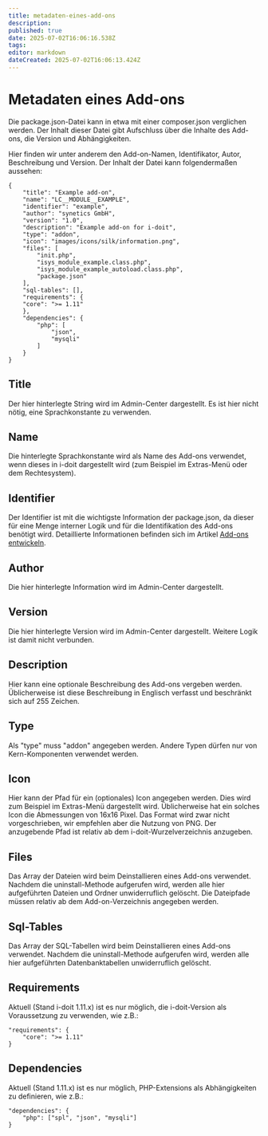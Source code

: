 ```yaml
---
title: metadaten-eines-add-ons
description: 
published: true
date: 2025-07-02T16:06:16.538Z
tags: 
editor: markdown
dateCreated: 2025-07-02T16:06:13.424Z
---
```


# Metadaten eines Add-ons

Die package.json\-Datei kann in etwa mit einer composer.json verglichen werden. Der Inhalt dieser Datei gibt Aufschluss über die Inhalte des Add-ons, die Version und Abhängigkeiten. 

Hier finden wir unter anderem den Add-on-Namen, Identifikator, Autor, Beschreibung und Version. Der Inhalt der Datei kann folgendermaßen aussehen:

    {
        "title": "Example add-on",
        "name": "LC__MODULE__EXAMPLE",
        "identifier": "example",
        "author": "synetics GmbH",
        "version": "1.0",
        "description": "Example add-on for i-doit",
        "type": "addon",
        "icon": "images/icons/silk/information.png",
        "files": [
            "init.php",
            "isys_module_example.class.php",
            "isys_module_example_autoload.class.php",
            "package.json"
        ],
        "sql-tables": [],
        "requirements": {
        "core": ">= 1.11"
        },
        "dependencies": {
            "php": [
                "json",
                "mysqli"
            ]
        }
    }

Title
-----

Der hier hinterlegte String wird im Admin-Center dargestellt. Es ist hier nicht nötig, eine Sprachkonstante zu verwenden.

Name
----

Die hinterlegte Sprachkonstante wird als Name des Add-ons verwendet, wenn dieses in i-doit dargestellt wird (zum Beispiel im Extras-Menü oder dem Rechtesystem).

Identifier
----------

Der Identifier ist mit die wichtigste Information der package.json, da dieser für eine Menge interner Logik und für die Identifikation des Add-ons benötigt wird. Detaillierte Informationen befinden sich im Artikel [Add-ons entwickeln](index.md).

Author
------

Die hier hinterlegte Information wird im Admin-Center dargestellt.

Version
-------

Die hier hinterlegte Version wird im Admin-Center dargestellt. Weitere Logik ist damit nicht verbunden.

Description
-----------

Hier kann eine optionale Beschreibung des Add-ons vergeben werden. Üblicherweise ist diese Beschreibung in Englisch verfasst und beschränkt sich auf 255 Zeichen.

Type
----

Als "type" muss "addon" angegeben werden. Andere Typen dürfen nur von Kern-Komponenten verwendet werden.

Icon
----

Hier kann der Pfad für ein (optionales) Icon angegeben werden. Dies wird zum Beispiel im Extras-Menü dargestellt wird. Üblicherweise hat ein solches Icon die Abmessungen von 16x16 Pixel. Das Format wird zwar nicht vorgeschrieben, wir empfehlen aber die Nutzung von PNG. Der anzugebende Pfad ist relativ ab dem i-doit-Wurzelverzeichnis anzugeben.

Files
-----

Das Array der Dateien wird beim Deinstallieren eines Add-ons verwendet. Nachdem die uninstall\-Methode aufgerufen wird, werden alle hier aufgeführten Dateien und Ordner unwiderruflich gelöscht. Die Dateipfade müssen relativ ab dem Add-on-Verzeichnis angegeben werden.

Sql-Tables
----------

Das Array der SQL-Tabellen wird beim Deinstallieren eines Add-ons verwendet. Nachdem die uninstall-Methode aufgerufen wird, werden alle hier aufgeführten Datenbanktabellen unwiderruflich gelöscht.

Requirements
------------

Aktuell (Stand i-doit 1.11.x) ist es nur möglich, die i-doit-Version als Voraussetzung zu verwenden, wie z.B.:

    "requirements": {
        "core": ">= 1.11"
    }

Dependencies
------------

Aktuell (Stand 1.11.x) ist es nur möglich, PHP-Extensions als Abhängigkeiten zu definieren, wie z.B.:

    "dependencies": {
        "php": ["spl", "json", "mysqli"]
    }
